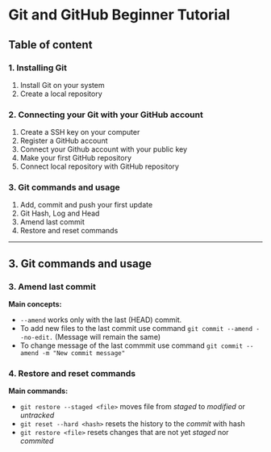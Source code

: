 # Git and GitHub Beginner Tutorial

## Table of content 

### 1. Installing Git

1. Install Git on your system
2. Create a local repository

### 2. Connecting your Git with your GitHub account

1. Create a SSH key on your computer
2. Register a GitHub account
3. Connect your Github account with your public key
3. Make your first GitHub repository
4. Connect local repository with GitHub repository

### 3. Git commands and usage

1. Add, commit and push your first update
2. Git Hash, Log and Head
3. Amend last commit
4. Restore and reset commands

---

## 3. Git commands and usage

### 3. Amend last commit

**Main concepts:**

* ```--amend``` works only with the last (HEAD) commit.
* To add new files to the last commit use command ```git commit --amend --no-edit.``` (Message will remain the same)
* To change message of the last commmit use command ```git commit --amend -m "New commit message"```


### 4. Restore and reset commands

**Main commands:**

* ```git restore --staged <file>``` moves file from *staged* to *modified* or *untracked*
* ```git reset --hard <hash>``` resets the history to the *commit* with hash 
* ```git restore <file>``` resets changes that are not yet *staged* nor *commited*